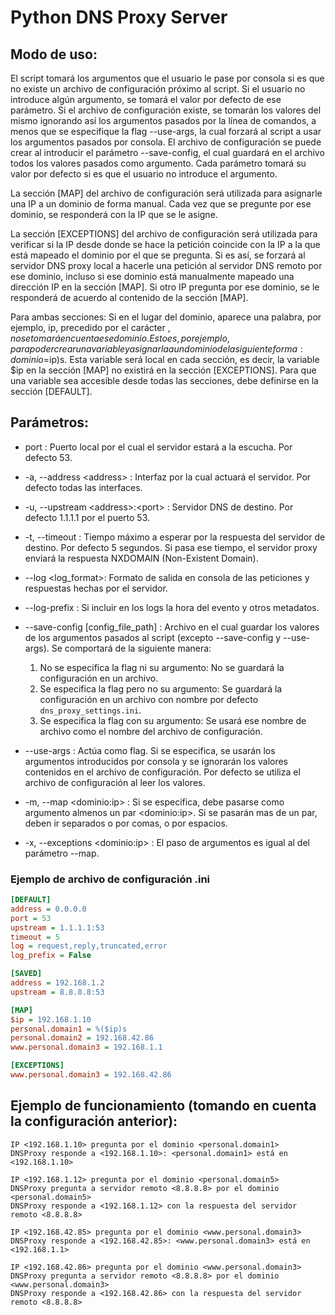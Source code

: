 # Python DNS Proxy Server

## Modo de uso:
El script tomará los argumentos que el usuario le pase por consola si es que no existe un archivo de configuración próximo al script. Si el usuario no introduce algún argumento, se tomará el valor por defecto de ese parámetro. Si el archivo de configuración existe, se tomarán los valores del mismo ignorando así los argumentos pasados por la línea de comandos, a menos que se especifique la flag --use-args, la cual forzará al script a usar los argumentos pasados por consola. El archivo de configuración se puede crear al introducir el parámetro --save-config, el cual guardará en el archivo todos los valores pasados como argumento. Cada parámetro tomará su valor por defecto si es que el usuario no introduce el argumento.

La sección [MAP] del archivo de configuración será utilizada para asignarle una IP a un dominio de forma manual. Cada vez que se pregunte por ese dominio, se responderá con la IP que se le asigne.

La sección [EXCEPTIONS] del archivo de configuración será utilizada para verificar si la IP desde donde se hace la petición coincide con la IP a la que está mapeado el dominio por el que se pregunta. Si es así, se forzará al servidor DNS proxy local a hacerle una petición al servidor DNS remoto por ese dominio, incluso si ese dominio está manualmente mapeado una dirección IP en la sección [MAP]. Si otro IP pregunta por ese dominio, se le responderá de acuerdo al contenido de la sección [MAP].

Para ambas secciones: Si en el lugar del dominio, aparece una palabra, por ejemplo, ip, precedido por el carácter $, no se tomará en cuenta ese dominio. Esto es, por ejemplo, para poder crear una variable y asignarla a un dominio de la siguiente forma: dominio = %($ip)s. Esta variable será local en cada sección, es decir, la variable $ip en la sección [MAP] no existirá en la sección [EXCEPTIONS]. Para que una variable sea accesible desde todas las secciones, debe definirse en la sección [DEFAULT].

## Parámetros:

- port : Puerto local por el cual el servidor estará a la escucha. Por defecto 53.

- -a, --address \<address> : Interfaz por la cual actuará el servidor. Por defecto todas las interfaces.

- -u, --upstream \<address>:\<port> : Servidor DNS de destino. Por defecto 1.1.1.1 por el puerto 53.

- -t, --timeout : Tiempo máximo a esperar por la respuesta del servidor de destino. Por defecto 5 segundos. Si pasa ese tiempo, el servidor proxy enviará la respuesta NXDOMAIN (Non-Existent Domain).

- --log \<log_format>: Formato de salida en consola de las peticiones y respuestas hechas por el servidor.

- --log-prefix : Si incluir en los logs la hora del evento y otros metadatos.

- --save-config [config_file_path] : Archivo en el cual guardar los valores de los argumentos pasados al script (excepto --save-config y --use-args). Se comportará de la siguiente manera:
    1. No se especifica la flag ni su argumento: No se guardará la configuración en un archivo.
    2. Se especifica la flag pero no su argumento: Se guardará la configuración en un archivo con nombre por defecto `dns_proxy_settings.ini`.
    3. Se especifica la flag con su argumento: Se usará ese nombre de archivo como el nombre del archivo de configuración.

- --use-args : Actúa como flag. Si se especifica, se usarán los argumentos introducidos por consola y se ignorarán los valores contenidos en el archivo de configuración. Por defecto se utiliza el archivo de configuración al leer los valores.

- -m, --map \<dominio:ip> : Si se especifica, debe pasarse como argumento almenos un par \<dominio:ip>. Si se pasarán mas de un par, deben ir separados o por comas, o por espacios.

- -x, --exceptions \<dominio:ip> : El paso de argumentos es igual al del parámetro --map.

### Ejemplo de archivo de configuración .ini
```ini
[DEFAULT]
address = 0.0.0.0
port = 53
upstream = 1.1.1.1:53
timeout = 5
log = request,reply,truncated,error
log_prefix = False

[SAVED]
address = 192.168.1.2
upstream = 8.8.8.8:53

[MAP]
$ip = 192.168.1.10
personal.domain1 = %($ip)s
personal.domain2 = 192.168.42.86
www.personal.domain3 = 192.168.1.1

[EXCEPTIONS]
www.personal.domain3 = 192.168.42.86
```

## Ejemplo de funcionamiento (tomando en cuenta la configuración anterior):
```
IP <192.168.1.10> pregunta por el dominio <personal.domain1>
DNSProxy responde a <192.168.1.10>: <personal.domain1> está en <192.168.1.10>

IP <192.168.1.12> pregunta por el dominio <personal.domain5>
DNSProxy pregunta a servidor remoto <8.8.8.8> por el dominio <personal.domain5>
DNSProxy responde a <192.168.1.12> con la respuesta del servidor remoto <8.8.8.8>

IP <192.168.42.85> pregunta por el dominio <www.personal.domain3>
DNSProxy responde a <192.168.42.85>: <www.personal.domain3> está en <192.168.1.1>

IP <192.168.42.86> pregunta por el dominio <www.personal.domain3>
DNSProxy pregunta a servidor remoto <8.8.8.8> por el dominio <www.personal.domain3>
DNSProxy responde a <192.168.42.86> con la respuesta del servidor remoto <8.8.8.8>
```